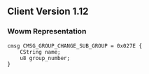 ## Client Version 1.12

### Wowm Representation
```rust,ignore
cmsg CMSG_GROUP_CHANGE_SUB_GROUP = 0x027E {
    CString name;    
    u8 group_number;    
}

```
